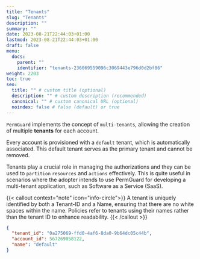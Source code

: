 ```yaml
---
title: "Tenants"
slug: "Tenants"
description: ""
summary: ""
date: 2023-08-21T22:44:03+01:00
lastmod: 2023-08-21T22:44:03+01:00
draft: false
menu:
  docs:
    parent: ""
    identifier: "tenants-236069559096c3069443e796d0d2bf86"
weight: 2203
toc: true
seo:
  title: "" # custom title (optional)
  description: "" # custom description (recommended)
  canonical: "" # custom canonical URL (optional)
  noindex: false # false (default) or true
---
```


`PermGuard` implements the concept of `multi-tenants`, allowing the creation of multiple **tenants** for each account.

Every account is provisioned with a `default` tenant, which is automatically associated. This default tenant serves as the primary tenant and cannot be removed.

Tenants play a crucial role in managing the authorizations and they can be used to `partition` `resources` and `actions` effectively.
This is quite useful in scenarios where the adopter intends to use PermGuard for developing a multi-tenant application, such as Software as a Service (SaaS).

{{< callout context="note" icon="info-circle">}}
A tenant is uniquely identified by both a Tenant-ID and a Name, ensuring that there are no white spaces within the name. Policies refer to tenants using their names rather than the tenant ID to enhance readability.
{{< /callout >}}

```json
{
  "tenant_id": "0a275069-ffd0-4af6-8da0-9b64dc05c44b",
  "account_id": 567269058122,
  "name": "default"
}
```
